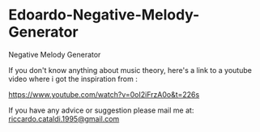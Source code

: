 # Edoardo-Negative-Melody-Generator
Negative Melody Generator 

If you don't know anything about music theory, here's a link to a youtube video where i got the inspiration from :

https://www.youtube.com/watch?v=0oI2iFrzA0o&t=226s

If you have any advice or suggestion please mail me at: riccardo.cataldi.1995@gmail.com

